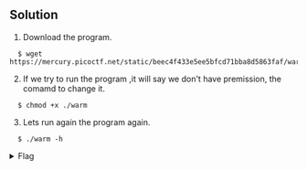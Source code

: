 ## Solution
  1. Download the program.
   ```
     $ wget https://mercury.picoctf.net/static/beec4f433e5ee5bfcd71bba8d5863faf/warm
   ```
  
  2. If we try to run the program ,it will say we don't have premission, the comamd to change it.
   ```
     $ chmod +x ./warm 
   ```
    
  3. Lets run again the program again.
  ```
    $ ./warm -h 
  ```
   <details>
       <summary> Flag </summary>
  
       picoCTF{b1scu1ts_4nd_gr4vy_616f7182}
  
   </details>
    
